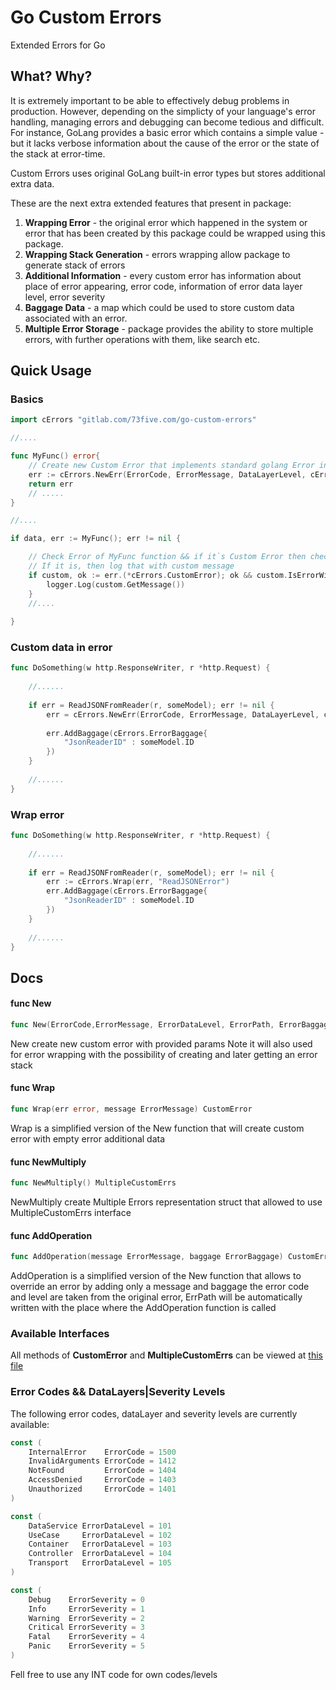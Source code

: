# Go Custom Errors

Extended Errors for Go

## What? Why?

It is extremely important to be able to effectively debug problems in production. However, depending
on the simplicty of your language's error handling, managing errors and debugging can become tedious
and difficult. For instance, GoLang provides a basic error which contains a simple value - but it
lacks verbose information about the cause of the error or the state of the stack at error-time.

Custom Errors uses original GoLang built-in error types but stores additional extra data.

These are the next extra extended features that present in package:

1. **Wrapping Error** - the original error which happened in the system or error that has been created by this package
   could be wrapped using this package.
2. **Wrapping Stack Generation** - errors wrapping allow package to generate stack of errors
3. **Additional Information** - every custom error has information about place of error appearing, error code, 
   information of error data layer level, error severity
4. **Baggage Data** - a map which could be used to store custom data associated with an error.
5. **Multiple Error Storage** - package provides the ability to store multiple errors, with further operations with them,
like search etc.

## Quick Usage

### Basics

```go
import cErrors "gitlab.com/73five.com/go-custom-errors"

//....

func MyFunc() error{
    // Create new Custom Error that implements standard golang Error interface
	err := cErrors.NewErr(ErrorCode, ErrorMessage, DataLayerLevel, cErrors.DetectPath(cErrors.SkipFunctionHelper), Baggage, err)
	return err
    // .....
}

//....

if data, err := MyFunc(); err != nil {

    // Check Error of MyFunc function && if it`s Custom Error then check is it NotFound error 
	// If it is, then log that with custom message
    if custom, ok := err.(*cErrors.CustomError); ok && custom.IsErrorWithCodeExistInStack(cErrors.NotFound) {
    	logger.Log(custom.GetMessage())
    }
    //....
    
}
```

### Custom data in error

```go
func DoSomething(w http.ResponseWriter, r *http.Request) {
	
    //......
	
    if err = ReadJSONFromReader(r, someModel); err != nil {
        err = cErrors.NewErr(ErrorCode, ErrorMessage, DataLayerLevel, cErrors.DetectPath(cErrors.SkipFunctionHelper), nil, err)
        
        err.AddBaggage(cErrors.ErrorBaggage{
            "JsonReaderID" : someModel.ID
        })
    }
    
    //......
}
```

### Wrap error


```go
func DoSomething(w http.ResponseWriter, r *http.Request) {
	
    //......
	
    if err = ReadJSONFromReader(r, someModel); err != nil {
        err := cErrors.Wrap(err, "ReadJSONError")
        err.AddBaggage(cErrors.ErrorBaggage{
            "JsonReaderID" : someModel.ID
        })
    }
    
    //......
}
```

## Docs

#### func New

```go
func New(ErrorCode,ErrorMessage, ErrorDataLevel, ErrorPath, ErrorBaggage, error) CustomError
```

New create new custom error with provided params
Note it will also used for error wrapping with the possibility of creating and later getting an error stack


#### func Wrap

```go
func Wrap(err error, message ErrorMessage) CustomError
```

Wrap is a simplified version of the New function that will create custom error with empty error additional data

#### func NewMultiply

```go
func NewMultiply() MultipleCustomErrs 
```

NewMultiply create Multiple Errors representation struct that allowed to use MultipleCustomErrs interface


#### func AddOperation

```go
func AddOperation(message ErrorMessage, baggage ErrorBaggage) CustomError
```

AddOperation is a simplified version of the New function that allows to override an error by adding only a message
and baggage the error code and level are taken from the original error, ErrPath will be automatically written with
the place where the AddOperation function is called


### Available Interfaces 

All methods of **CustomError** and **MultipleCustomErrs** can be viewed at [this file](interfaces.go)


### Error Codes && DataLayers|Severity Levels

The following error codes, dataLayer and severity levels are currently available:

``` go
const (
	InternalError    ErrorCode = 1500
	InvalidArguments ErrorCode = 1412
	NotFound         ErrorCode = 1404
	AccessDenied     ErrorCode = 1403
	Unauthorized     ErrorCode = 1401
)

const (
	DataService ErrorDataLevel = 101
	UseCase     ErrorDataLevel = 102
	Container   ErrorDataLevel = 103
	Controller  ErrorDataLevel = 104
	Transport   ErrorDataLevel = 105
)

const (
	Debug    ErrorSeverity = 0
	Info     ErrorSeverity = 1
	Warning  ErrorSeverity = 2
	Critical ErrorSeverity = 3
	Fatal    ErrorSeverity = 4
	Panic    ErrorSeverity = 5
)

```

Fell free to use any INT code for own codes/levels